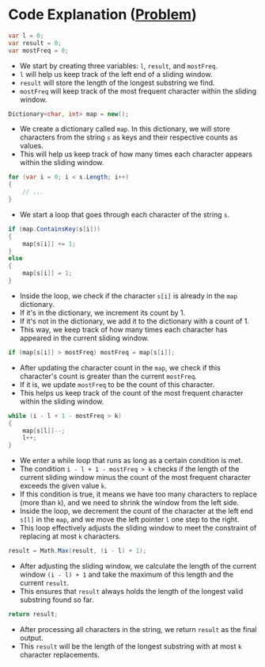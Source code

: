 # Code Explanation ([Problem](https://leetcode.com/problems/longest-repeating-character-replacement))
```csharp
var l = 0;
var result = 0;
var mostFreq = 0;
```
- We start by creating three variables: `l`, `result`, and `mostFreq`.
- `l` will help us keep track of the left end of a sliding window.
- `result` will store the length of the longest substring we find.
- `mostFreq` will keep track of the most frequent character within the sliding window.

```csharp
Dictionary<char, int> map = new();
```
- We create a dictionary called `map`. In this dictionary, we will store characters from the string `s` as keys and their respective counts as values.
- This will help us keep track of how many times each character appears within the sliding window.

```csharp
for (var i = 0; i < s.Length; i++)
{
    // ...
}
```
- We start a loop that goes through each character of the string `s`.

```csharp
if (map.ContainsKey(s[i]))
{
    map[s[i]] += 1;
}
else
{
    map[s[i]] = 1;
}
```
- Inside the loop, we check if the character `s[i]` is already in the `map` dictionary.
- If it's in the dictionary, we increment its count by 1.
- If it's not in the dictionary, we add it to the dictionary with a count of 1.
- This way, we keep track of how many times each character has appeared in the current sliding window.

```csharp
if (map[s[i]] > mostFreq) mostFreq = map[s[i]];
```
- After updating the character count in the `map`, we check if this character's count is greater than the current `mostFreq`.
- If it is, we update `mostFreq` to be the count of this character.
- This helps us keep track of the count of the most frequent character within the sliding window.

```csharp
while (i - l + 1 - mostFreq > k)
{
    map[s[l]]--;
    l++;
}
```
- We enter a while loop that runs as long as a certain condition is met.
- The condition `i - l + 1 - mostFreq > k` checks if the length of the current sliding window minus the count of the most frequent character exceeds the given value `k`.
- If this condition is true, it means we have too many characters to replace (more than `k`), and we need to shrink the window from the left side.
- Inside the loop, we decrement the count of the character at the left end `s[l]` in the `map`, and we move the left pointer `l` one step to the right.
- This loop effectively adjusts the sliding window to meet the constraint of replacing at most `k` characters.

```csharp
result = Math.Max(result, (i - l) + 1);
```
- After adjusting the sliding window, we calculate the length of the current window `(i - l) + 1` and take the maximum of this length and the current `result`.
- This ensures that `result` always holds the length of the longest valid substring found so far.

```csharp
return result;
```
- After processing all characters in the string, we return `result` as the final output.
- This `result` will be the length of the longest substring with at most `k` character replacements.

